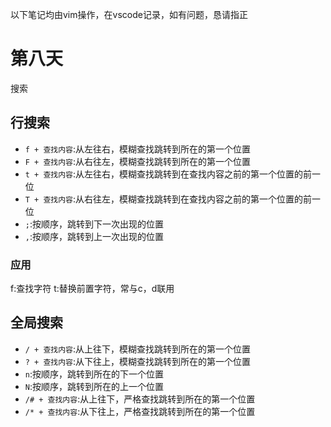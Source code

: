 
以下笔记均由vim操作，在vscode记录，如有问题，恳请指正

# 第八天

搜索

## 行搜索

- `f + 查找内容`:从左往右，模糊查找跳转到所在的第一个位置
- `F + 查找内容`:从右往左，模糊查找跳转到所在的第一个位置
- `t + 查找内容`:从左往右，模糊查找跳转到在查找内容之前的第一个位置的前一位
- `T + 查找内容`:从右往左，模糊查找跳转到在查找内容之前的第一个位置的前一位
- `;`:按顺序，跳转到下一次出现的位置
- `,`:按顺序，跳转到上一次出现的位置

### 应用

f:查找字符
t:替换前置字符，常与c，d联用

## 全局搜索

- `/ + 查找内容`:从上往下，模糊查找跳转到所在的第一个位置
- `? + 查找内容`:从下往上，模糊查找跳转到所在的第一个位置
- `n`:按顺序，跳转到所在的下一个位置
- `N`:按顺序，跳转到所在的上一个位置
- `/# + 查找内容`:从上往下，严格查找跳转到所在的第一个位置
- `/* + 查找内容`:从下往上，严格查找跳转到所在的第一个位置
